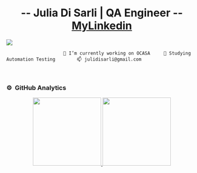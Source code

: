 <div align="center">
<h1 align="center"> -- Julia Di Sarli | QA Engineer --  <a href="https://www.linkedin.com/in/juliadisarli">MyLinkedin</a></h1>
</div>
<img src="https://geekflare.com/wp-content/uploads/2020/11/best-software-testing-tools.png">
 
                         🔭 I’m currently working on OCASA     🌱 Studying Automation Testing        📫 julidisarli@gmail.com 
                                                           

<br>

### ⚙️ &nbsp;GitHub Analytics

<p align="center">
<a href="https://github.com/juliadisarli">
  <img height="180em" src="https://github-readme-stats-eight-theta.vercel.app/api?username=ArisGuimera&show_icons=true&theme=algolia&include_all_commits=true&count_private=true"/>
  <img height="180em" src="https://github-readme-stats-eight-theta.vercel.app/api/top-langs/?username=julidisarli=compact&langs_count=8&theme=algolia"/>
</a>
</p>
